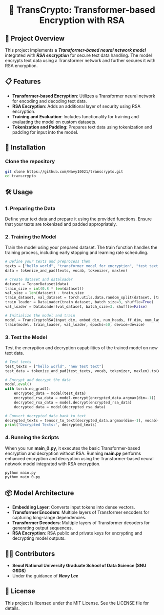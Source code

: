 <div align="center">

# 🔐 TransCrypto: Transformer-based Encryption with RSA
</div>

## 📑 Project Overview
This project implements a ***Transformer-based neural network model*** integrated with ***RSA encryption*** for secure text data handling. The model encrypts text data using a Transformer network and further secures it with RSA encryption.

## 📋 Features

- **Transformer-based Encryption**: Utilizes a Transformer neural network for encoding and decoding text data.
- **RSA Encryption**: Adds an additional layer of security using RSA encryption.
- **Training and Evaluation**: Includes functionality for training and evaluating the model on custom datasets.
- **Tokenization and Padding**: Prepares text data using tokenization and padding for input into the model.

## 🚀 Installation
### Clone the repository
   ```bash
   git clone https://github.com/Navy10021/transcrypto.git
   cd transcrypto
   ```

## 🛠️ Usage
### 1. Preparing the Data

Define your text data and prepare it using the provided functions. Ensure that your texts are tokenized and padded appropriately.

### 2. Training the Model
Train the model using your prepared dataset. The train function handles the training process, including early stopping and learning rate scheduling.
```python
# Define your texts and preprocess them
texts = ["hello world", "transformer model for encryption", "test text data"]
data = tokenize_and_pad(texts, vocab, tokenizer, maxlen)

# Create dataset and dataloader
dataset = TensorDataset(data)
train_size = int(0.8 * len(dataset))
val_size = len(dataset) - train_size
train_dataset, val_dataset = torch.utils.data.random_split(dataset, [train_size, val_size])
train_loader = DataLoader(train_dataset, batch_size=3, shuffle=True)
val_loader = DataLoader(val_dataset, batch_size=3, shuffle=False)

# Initialize the model and train
model = TransCryptoRSA(input_dim, embed_dim, num_heads, ff_dim, num_layers, maxlen, public_key, private_key).to(device)
train(model, train_loader, val_loader, epochs=50, device=device)
```

### 3. Test the Model
Test the encryption and decryption capabilities of the trained model on new text data.
```python
# Test texts
test_texts = ["hello world", "new test text"]
test_data = tokenize_and_pad(test_texts, vocab, tokenizer, maxlen).to(device)

# Encrypt and decrypt the data
model.eval()
with torch.no_grad():
    encrypted_data = model(test_data)
    encrypted_rsa_data = model.encrypt(encrypted_data.argmax(dim=-1))
    decrypted_rsa_data = model.decrypt(encrypted_rsa_data)
    decrypted_data = model(decrypted_rsa_data)

# Convert decrypted data back to text
decrypted_texts = tensor_to_text(decrypted_data.argmax(dim=-1), vocab)
print("Decrypted Texts:", decrypted_texts)
```

### 4. Running the Scripts
When you run **main_0.py**, it executes the basic Transformer-based encryption and decryption without RSA. Running **main.py** performs enhanced encryption and decryption using the Transformer-based neural network model integrated with RSA encryption.
   ```bash
   python main.py
   python main_0.py
   ```

## 📦 Model Architecture
- **Embedding Layer**: Converts input tokens into dense vectors.
- **Transformer Encoders**: Multiple layers of Transformer encoders for capturing long-range dependencies.
- **Transformer Decoders**: Multiple layers of Transformer decoders for generating output sequences.
- **RSA Encryption**: RSA public and private keys for encrypting and decrypting model outputs.

  
## 👨‍💻 Contributors
- **Seoul National University Graduate School of Data Science (SNU GSDS)**
- Under the guidance of ***Navy Lee***

## 📜 License
This project is licensed under the MIT License. See the LICENSE file for details.
